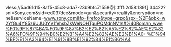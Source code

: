 vless://5ad61d15-8af5-45c8-ada7-23b9bfc71558@[::ffff:2d58:189f]:34422?sni=Sony.com&sid=ed037dce&mode=gun&security=reality&encryption=none&serviceName=www.sony.com&fp=firefox&type=grpc&spx=%2F&pbk=w2YfGu4Y85z6UJU0YV1fehsbZkWeNOHTguPQMdnNV1s#%40Roman_wwe%F0%9F%87%BA%F0%9F%87%B2%E2%82%A5%E2%82%AE%E2%82%A6%F0%9F%94%B0%E2%B1%A4%E2%82%AE%E2%B1%A0+%E1%94%BF%E1%A3%94%E1%91%8B%E1%92%84%E1%B6%A4
